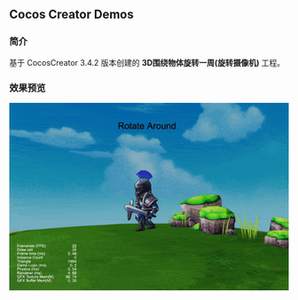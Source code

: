 ## Cocos Creator Demos

### 简介
基于 CocosCreator 3.4.2 版本创建的 **3D围绕物体旋转一周(旋转摄像机)** 工程。

### 效果预览
![image](../../gif/202201/2022012081.gif)